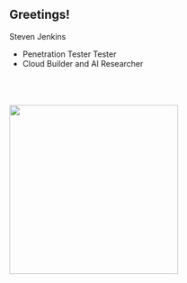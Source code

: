 <h2 align="left"> Greetings! </h2>


Steven Jenkins
-  Penetration Tester Tester
-  Cloud Builder and AI Researcher
<br>
</br>
<br>
<img src=https://media4.giphy.com/media/v1.Y2lkPTc5MGI3NjExbHQ0aHhoY3g3MWVyNW03NXhya2N3Z3AxOHF1amFvNjQ2a3psNjdtaiZlcD12MV9pbnRlcm5hbF9naWZfYnlfaWQmY3Q9Zw/12MgUpnxEq3ypy/giphy.gif width="300">
</br>
<br />
<br />


